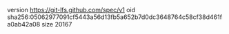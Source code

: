 version https://git-lfs.github.com/spec/v1
oid sha256:05062977091cf5443a56d13fb5a652b7d0dc3648764c58cf38d461fa0ab42a08
size 20167
